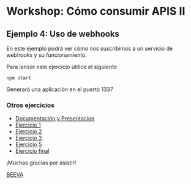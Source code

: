 # Workshop: Cómo consumir APIS II #

## Ejemplo 4: Uso de webhooks

En este ejemplo podrá ver cómo nos suscribimos a un servicio de webhooks y su funcionamiento.

Para lanzar este ejercicio utilice el siguiente

    npm start

Generará una aplicación en el puerto 1337

### Otros ejercicios
* [Documentación y Presentacion](https://github.com/beeva/beeva-taller-api)
* [Ejercicio 1](https://github.com/beeva/beeva-taller-api/tree/ejemplo-1)
* [Ejercicio 2](https://github.com/beeva/beeva-taller-api/tree/ejemplo-2)
* [Ejercicio 3](https://github.com/beeva/beeva-taller-api/tree/ejemplo-3)
* [Ejercicio 5](https://github.com/beeva/beeva-taller-api/tree/ejemplo-5)
* [Ejercicio final](https://github.com/beeva/beeva-taller-api/tree/ejemplo-final)

¡Muchas gracias por asistir!


[BEEVA](www.beeva.com)
